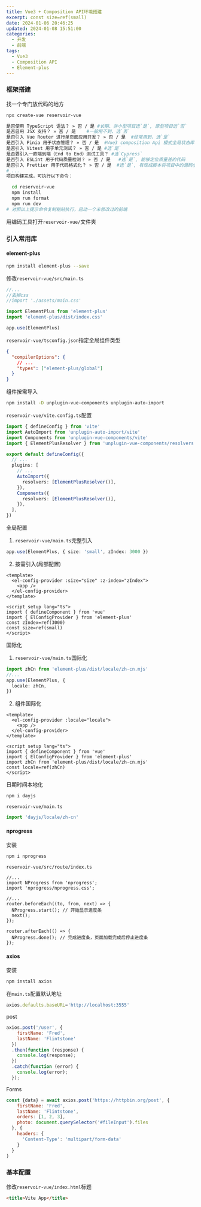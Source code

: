 ```yaml
---
title: Vue3 + Composition API环境搭建
excerpt: const size=ref(small)
date: 2024-01-06 20:46:25
updated: 2024-01-08 15:51:00
categories:
  - 开发
  - 前端
tags:
  - Vue3
  - Composition API
  - Element-plus
---
```



### 框架搭建
找一个专门放代码的地方

``` bash
npx create-vue reservoir-vue
```

```bash
是否使用 TypeScript 语法？ » 否 / 是 #长期、非小型项目选`是`, 原型项目远`否`
是否启用 JSX 支持？ » 否 / 是    #一般用不到，选`否`
是否引入 Vue Router 进行单页面应用开发？ » 否 / 是  #经常用到，选`是`
是否引入 Pinia 用于状态管理？ » 否 / 是  #Vue3 composition Api 模式全局状态库，composition Api方式开发选`是`，反之`否`
是否引入 Vitest 用于单元测试？ » 否 / 是 #选`是`
是否要引入一款端到端（End to End）测试工具？ #选`Cypress`
是否引入 ESLint 用于代码质量检测？ » 否 / 是   #选`是`, 能够定位质量差的代码
是否引入 Prettier 用于代码格式化？ » 否 / 是  #选`是`, 有现成脚本将项目中的源码全部格式化，写代码无需考虑美观性
# ...
项目构建完成，可执行以下命令：

  cd reservoir-vue
  npm install
  npm run format
  npm run dev
# 对照以上提示命令复制粘贴执行，启动一个未修改过的前端
```
用编码工具打开`reservoir-vue/`文件夹
### 引入常用库

#### element-plus

```bash
npm install element-plus --save
```

修改`reservoir-vue/src/main.ts`
```ts
//...
//去掉css
//import './assets/main.css'

import ElementPlus from 'element-plus'
import 'element-plus/dist/index.css'

app.use(ElementPlus)
```
`reservoir-vue/tsconfig.json`指定全局组件类型
```json
{
  "compilerOptions": {
    // ...
    "types": ["element-plus/global"]
  }
}
```
组件按需导入
```bash
npm install -D unplugin-vue-components unplugin-auto-import
```
`reservoir-vue/vite.config.ts`配置
```ts
import { defineConfig } from 'vite'
import AutoImport from 'unplugin-auto-import/vite'
import Components from 'unplugin-vue-components/vite'
import { ElementPlusResolver } from 'unplugin-vue-components/resolvers'

export default defineConfig({
  // ...
  plugins: [
    // ...
    AutoImport({
      resolvers: [ElementPlusResolver()],
    }),
    Components({
      resolvers: [ElementPlusResolver()],
    }),
  ],
})
```
全局配置
1. `reservoir-vue/main.ts`完整引入
```ts
app.use(ElementPlus, { size: 'small', zIndex: 3000 })
```
2. 按需引入(局部配置)
```vue
<template>
  <el-config-provider :size="size" :z-index="zIndex">
    <app />
  </el-config-provider>
</template>

<script setup lang="ts">
import { defineComponent } from 'vue'
import { ElConfigProvider } from 'element-plus'
const zIndex=ref(3000)
const size=ref(small)
</script>
```
国际化
1. `reservoir-vue/main.ts`国际化
```ts
import zhCn from 'element-plus/dist/locale/zh-cn.mjs'
//...
app.use(ElementPlus, {
  locale: zhCn,
})
```
2. 组件国际化
```vue
<template>
  <el-config-provider :locale="locale">
    <app />
  </el-config-provider>
</template>

<script setup lang="ts">
import { defineComponent } from 'vue'
import { ElConfigProvider } from 'element-plus'
import zhCn from 'element-plus/dist/locale/zh-cn.mjs'
const locale=ref(zhCn)
</script>
```
日期时间本地化
```bash
npm i dayjs
```
`reservoir-vue/main.ts`
```ts
import 'dayjs/locale/zh-cn'
```

#### nprogress

安装

```bash
npm i nprogress
```
`reservoir-vue/src/route/index.ts`
```
//...
import NProgress from 'nprogress';
import 'nprogress/nprogress.css';

//...
router.beforeEach((to, from, next) => {
  NProgress.start(); // 开始显示进度条
  next();
});

router.afterEach(() => {
  NProgress.done(); // 完成进度条，页面加载完成后停止进度条
});
```

#### axios

安装
```bash
npm install axios
```

在`main.ts`配置默认地址
```ts
axios.defaults.baseURL='http://localhost:3555'
```

post
```js
axios.post('/user', {
    firstName: 'Fred',
    lastName: 'Flintstone'
  })
  .then(function (response) {
    console.log(response);
  })
  .catch(function (error) {
    console.log(error);
  });
```

Forms
```js
const {data} = await axios.post('https://httpbin.org/post', {
    firstName: 'Fred',
    lastName: 'Flintstone',
    orders: [1, 2, 3],
    photo: document.querySelector('#fileInput').files
  }, {
    headers: {
      'Content-Type': 'multipart/form-data'
    }
  }
)
```

### 基本配置
修改`reservoir-vue/index.html`标题
```html
<title>Vite App</title>
```
